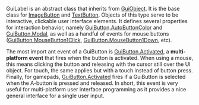 GuiLabel is an abstract class that inherits from [GuiObject](https://developer.roblox.com/en-us/api-reference/class/GuiObject). It is the base class for [ImageButton](https://developer.roblox.com/en-us/api-reference/class/ImageButton) and [TextButton](https://developer.roblox.com/en-us/api-reference/class/TextButton). Objects of this type serve to be interactive, clickable user interface elements. It defines several properties for interaction behavior, namely [GuiButton.AutoButtonColor](https://developer.roblox.com/en-us/api-reference/property/GuiButton/AutoButtonColor) and [GuiButton.Modal](https://developer.roblox.com/en-us/api-reference/property/GuiButton/Modal), as well as a handful of events for mouse buttons ([GuiButton.MouseButton1Click](https://developer.roblox.com/en-us/api-reference/event/GuiButton/MouseButton1Click), [GuiButton.MouseButton1Down](https://developer.roblox.com/en-us/api-reference/event/GuiButton/MouseButton1Down), etc).

The most import ant event of a GuiButton is [GuiButton.Activated](https://developer.roblox.com/en-us/api-reference/event/GuiButton/Activated), a **multi-platform event** that fires when the button is activated. When using a mouse, this means clicking the button and releasing with the cursor still over the UI object. For touch, the same applies but with a touch instead of button press. Finally, for gamepads, [GuiButton.Activated](https://developer.roblox.com/en-us/api-reference/event/GuiButton/Activated) fires if a GuiButton is selected when the A-button is pressed and released. In short, this event is very useful for multi-platform user interface programming as it provides a nice general interface for a single user input.